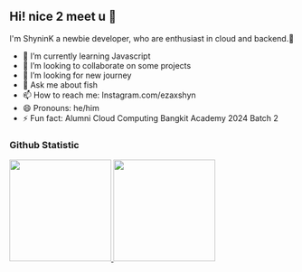 ## Hi! nice 2 meet u 👋

I'm ShyninK a newbie developer, who are enthusiast in cloud and backend.🔭<br>

- 🌱 I’m currently learning Javascript
- 👯 I’m looking to collaborate on some projects
- 🤔 I’m looking for new journey
- 💬 Ask me about fish
- 📫 How to reach me: Instagram.com/ezaxshyn
- 😄 Pronouns: he/him
- ⚡ Fun fact: Alumni Cloud Computing Bangkit Academy 2024 Batch 2

### Github Statistic
<p align="left">
<a href="https://github.com/ShyninK">
  <img height="180em" src="https://github-readme-stats-eight-theta.vercel.app/api?username=ShyninK&show_icons=true&theme=algolia&include_all_commits=true&count_private=true"/>
  <img height="180em" src="https://github-readme-stats-eight-theta.vercel.app/api/top-langs/?username=ShyninK&layout=compact&layout=compact&theme=algolia"/>
</a>
</p>
